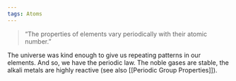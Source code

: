 ```yaml
---
tags: Atoms
---
```


> “The properties of elements vary periodically with their atomic number.”

The universe was kind enough to give us repeating patterns in our elements. And so, we have the periodic law. The noble gases are stable, the alkali metals are highly reactive (see also [[Periodic Group Properties]]).